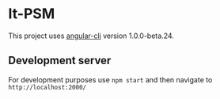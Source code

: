 # It-PSM

This project uses [angular-cli](https://github.com/angular/angular-cli) version 1.0.0-beta.24.

## Development server
For development purposes use `npm start` and then navigate to `http://localhost:2000/`